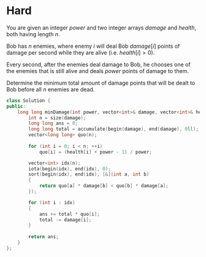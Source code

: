 # Hard

You are given an integer $power$ and two integer arrays $damage$ and $health$, both having length $n$.

Bob has $n$ enemies, where enemy $i$ will deal Bob $damage[i]$ points of damage per second while they are alive (i.e. $health[i] > 0$).

Every second, after the enemies deal damage to Bob, he chooses one of the enemies that is still alive and deals $power$ points of damage to them.

Determine the minimum total amount of damage points that will be dealt to Bob before all $n$ enemies are dead.

```cpp
class Solution {
public:
    long long minDamage(int power, vector<int>& damage, vector<int>& health) {
        int n = size(damage);
        long long ans = 0;
        long long total = accumulate(begin(damage), end(damage), 0ll);
        vector<long long> quo(n);
        
        for (int i = 0; i < n; ++i)
            quo[i] = (health[i] + power - 1) / power;

        vector<int> idx(n);
        iota(begin(idx), end(idx), 0);
        sort(begin(idx), end(idx), [&](int a, int b)
        {
            return quo[a] * damage[b] < quo[b] * damage[a];
        });

        for (int i : idx)
        {
            ans += total * quo[i];
            total -= damage[i];
        }
        
        return ans;
    }
};
```
